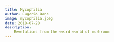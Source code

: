 ```yaml
---
title: Mycophilia
author: Eugenia Bone
image: mycophilia.jpeg
date: 2018-07-28
description:
    Revelations from the weird world of mushroom
---
```

